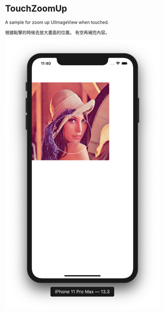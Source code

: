 # TouchZoomUp
A sample for zoom up UIImageView when touched.

根據點擊的時候去放大畫面的位置。
有空再補完內容。

![example](example.png)